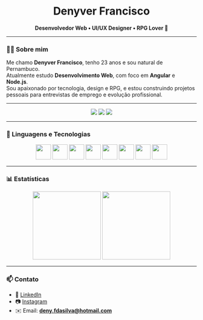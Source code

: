 <h1 align="center">Denyver Francisco</h1>

<p align="center">
  <b>Desenvolvedor Web • UI/UX Designer • RPG Lover 🎲</b>
</p>

---

### 👨‍💻 Sobre mim
Me chamo **Denyver Francisco**, tenho 23 anos e sou natural de Pernambuco.  
Atualmente estudo **Desenvolvimento Web**, com foco em **Angular** e **Node.js**.  
Sou apaixonado por tecnologia, design e RPG, e estou construindo projetos pessoais para entrevistas de emprego e evolução profissional.  

---

<p align="center">
  <img src="https://img.shields.io/badge/Projetos-Em andamento-blue?style=for-the-badge"/>
  <img src="https://img.shields.io/badge/Estrelas-⭐%2050-yellow?style=for-the-badge"/>
  <img src="https://img.shields.io/badge/Seguidores-200-green?style=for-the-badge"/>
</p>

---

### 🚀 Linguagens e Tecnologias  

<p align="center">
  <img src="https://cdn.jsdelivr.net/gh/devicons/devicon/icons/html5/html5-original.svg" width="40" height="40"/>
  <img src="https://cdn.jsdelivr.net/gh/devicons/devicon/icons/css3/css3-original.svg" width="40" height="40"/>
  <img src="https://cdn.jsdelivr.net/gh/devicons/devicon/icons/javascript/javascript-original.svg" width="40" height="40"/>
  <img src="https://cdn.jsdelivr.net/gh/devicons/devicon/icons/typescript/typescript-original.svg" width="40" height="40"/>
  <img src="https://cdn.jsdelivr.net/gh/devicons/devicon/icons/angularjs/angularjs-original.svg" width="40" height="40"/>
  <img src="https://cdn.jsdelivr.net/gh/devicons/devicon/icons/nodejs/nodejs-original.svg" width="40" height="40"/>
  <img src="https://cdn.jsdelivr.net/gh/devicons/devicon/icons/git/git-original.svg" width="40" height="40"/>
  <img src="https://cdn.jsdelivr.net/gh/devicons/devicon/icons/github/github-original.svg" width="40" height="40"/>
</p>

---

### 📊 Estatísticas  

<p align="center">
  <img src="https://github-readme-stats.vercel.app/api?username=Denyver&show_icons=true&theme=tokyonight" height="180em"/>
  <img src="https://github-readme-stats.vercel.app/api/top-langs/?username=Denyver&layout=compact&theme=tokyonight" height="180em"/>
</p>

---

### 📫 Contato
- 💼 [LinkedIn](https://www.linkedin.com/in/denyverfrancisco)  
- 📷 [Instagram](https://www.instagram.com/dev.denyver)  
- ✉️ Email: **deny.fdasilva@hotmail.com**
